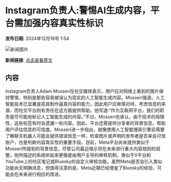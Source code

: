 # Instagram负责人:警惕AI生成内容，平台需加强内容真实性标识

**发布日期**: 2024年12月16号 1:54

![新闻图片](https://pic.chinaz.com/picmap/thumb/202303201449544742_0.jpg)

**新闻链接**: [点击查看原文](https://www.aibase.com/zh/news/13968)

## 内容

Instagram负责人Adam Mosseri在社交媒体表示，用户应对网络上看到的图片保持警惕，特别是那些容易被误认为现实的人工智能生成内容。Mosseri强调，人工智能技术已显著提高其制作逼真内容的能力，因此用户应审慎对待，考虑信息的来源，而社交平台则有责任在这方面提供帮助。他写道:“作为互联网平台，我们的职责是尽可能地标记人工智能生成的内容。”不过，Mosseri也承认，由于技术的局限性，这些标签有时会遗漏一些内容。因此，平台还需提供分享者的背景信息，帮助用户评估信息的可信度。Mosseri进一步指出，就像使用人工智能搜索引擎前需要了解聊天机器人可能会提供错误信息一样，检查图片或声明的发布者是否来自可信账户，也是判断内容真实性的重要手段。目前，Meta平台尚未提供类似于Mosseri所提到的背景信息，尽管公司最近暗示将在未来进行重大内容规则的调整。他所描述的系统听起来更像是由用户主导的审核机制，类似于X平台和YouTube上的社区笔记或Bluesky的自定义审核功能。虽然Meta是否会引入类似功能尚无明确消息，但值得注意的是，Meta近期已经借鉴了Bluesky的经验，可能会在未来进行相应的改进。
